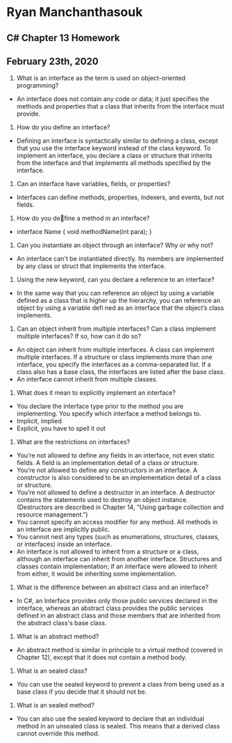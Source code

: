 # Ryan Manchanthasouk
## C# Chapter 13 Homework
## February 23th, 2020
1. What is an interface as the term is used on object-oriented programming?
  - An interface does not contain any code or data; it just specifies the methods and properties that a class that inherits from the interface must provide.
1. How do you define an interface?
  - Defining an interface is syntactically similar to defining a class, except that you use the interface keyword instead of the class keyword.  To implement an interface, you declare a class or structure that inherits from the interface and that implements all methods specified by the interface.
1. Can an interface have variables, fields, or properties?
  - Interfaces can define methods, properties, indexers, and events, but not fields.
1. How do you define a method in an interface?
  - interface Name
  {
    void methodName(int para);
  }
1. Can you instantiate an object through an interface? Why or why not?
  - An interface can't be instantiated directly. Its members are implemented by any class or struct that implements the interface.
1. Using the new keyword, can you declare a reference to an interface?
  - In the same way that you can reference an object by using a variable defined as a class that is higher up the hierarchy, you can reference an object by using a variable defi ned as an interface that the
object’s class implements.
1. Can an object inherit from multiple interfaces? Can a class implement multiple interfaces? If so, how
can it do so?
  - An object can inherit from multiple interfaces.  A class can implement multiple interfaces.  If a structure or class implements more than one interface, you specify the interfaces as a comma-separated list. If a class also has a base class, the interfaces are listed after the base class.
  - An interface cannot inherit from multiple classes.
1. What does it mean to explicitly implement an interface?
  - You declare the interface type prior to the method you are implementing.  You specify which interface a method belongs to.
  - Implicit, implied
  - Explicit, you have to spell it out
1. What are the restrictions on interfaces?
  - You’re not allowed to define any fields in an interface, not even static fields. A field is an implementation detail of a class or structure.
  - You’re not allowed to define any constructors in an interface. A constructor is also considered to be an implementation detail of a class or structure.
  - You’re not allowed to define a destructor in an interface. A destructor contains the statements used to destroy an object instance. (Destructors are described in Chapter 14, “Using garbage collection and resource management.”)
  - You cannot specify an access modifier for any method. All methods in an interface are implicitly public.
  - You cannot nest any types (such as enumerations, structures, classes, or interfaces) inside an interface.
  - An interface is not allowed to inherit from a structure or a class, although an interface can inherit from another interface. Structures and classes contain implementation; if an interface were allowed to inherit from either, it would be inheriting some implementation.
1. What is the difference between an abstract class and an interface?
  - In C#, an Interface provides only those public services declared in the interface, whereas an abstract class provides the public services defined in an abstract class and those members that are inherited from the abstract class's base class.
1. What is an abstract method?
  - An abstract method is similar in principle to a virtual method (covered in Chapter 12), except that it does not contain a method body.
1. What is an sealed class?
  - You can use the sealed keyword to prevent a class from being used as a base class if you decide that it should not be.  
1. What is an sealed method?
  - You can also use the sealed keyword to declare that an individual method in an unsealed class is sealed. This means that a derived class cannot override this method.
